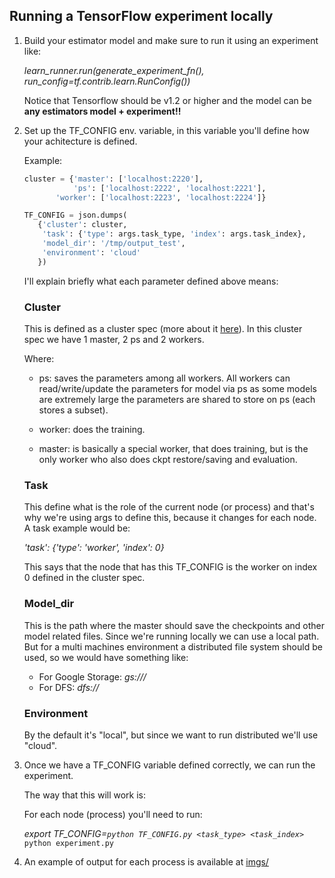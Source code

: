 ## Running a TensorFlow experiment locally

1. Build your estimator model and make sure to run it using an
   experiment like:
   
   *learn_runner.run(generate_experiment_fn(), run_config=tf.contrib.learn.RunConfig())*

	Notice that Tensorflow should be v1.2 or higher and 
	the model can be **any estimators model + experiment!!**

2. Set up the TF_CONFIG env. variable, in this variable you'll define
   how your achitecture is defined.
   
   Example:

   ```python
   cluster = {'master': ['localhost:2220'],
              'ps': ['localhost:2222', 'localhost:2221'],
	      'worker': ['localhost:2223', 'localhost:2224']}

   TF_CONFIG = json.dumps(
	  {'cluster': cluster,
	   'task': {'type': args.task_type, 'index': args.task_index},
	   'model_dir': '/tmp/output_test',
	   'environment': 'cloud'
	  })
   ```

   I'll explain briefly what each parameter defined above means:

   ### Cluster
   
   This is defined as a cluster spec (more about it [here](https://www.tensorflow.org/deploy/distributed)).
   In this cluster spec we have 1 master, 2 ps and 2 workers.
   
   Where:
   
	* ps: saves the parameters among all workers.
	All workers can read/write/update the parameters for model via ps
	as some models are extremely large the parameters are shared to
	store on ps (each stores a subset).
	
	* worker: does the training.
	
	* master: is basically a special worker, that does training, but
	is the only worker who also does ckpt restore/saving and evaluation.
   
   ### Task
   
   This define what is the role of the current node (or process) and
   that's why we're using args to define this, because it changes
   for each node. A task example would be: 
   
   *'task': {'type': 'worker', 'index': 0}*
   
   This says that the node that has this TF_CONFIG is the worker on
   index 0 defined in the cluster spec.
   
   ### Model_dir
   
   This is the path where the master should save the checkpoints and
   other model related files. Since we're running locally we can use
   a local path. But for a multi machines environment a distributed
   file system should be used, so we would have something like:
   
   * For Google Storage: *gs://<bucket>/<path>*
   * For DFS: *dfs://<path>*
   
   ### Environment
   
   By the default it's "local", but since we want to run distributed
   we'll use "cloud".
   
   
3. Once we have a TF_CONFIG variable defined correctly, we can run the
   experiment.  
   
   The way that this will work is:
   
   For each node (process) you'll need to run:
   
   *export TF_CONFIG=`python TF_CONFIG.py <task_type> <task_index>`*
   `python experiment.py`
   
4. An example of output for each process is available at [imgs/](https://github.com/mari-linhares/tensorflow-workshop/tree/master/code_samples/distributed_tensorflow/local/imgs)
